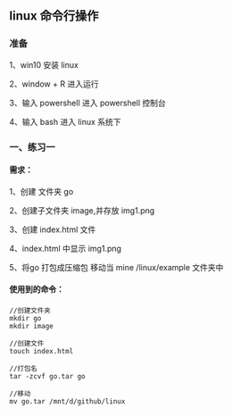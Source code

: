 ## linux 命令行操作

### 准备 

1、win10 安装 linux 

2、window + R 进入运行

3、输入 powershell 进入 powershell 控制台

4、输入 bash 进入 linux 系统下

### 一、练习一

#### 需求：

1、创建 文件夹 go

2、创建子文件夹 image,并存放 img1.png

3、创建 index.html 文件

4、index.html 中显示 img1.png

5、将go 打包成压缩包 移动当 mine /linux/example 文件夹中


#### 使用到的命令：

```linux
//创建文件夹
mkdir go 
mkdir image

//创建文件
touch index.html

//打包名
tar -zcvf go.tar go 

//移动
mv go.tar /mnt/d/github/linux

```



